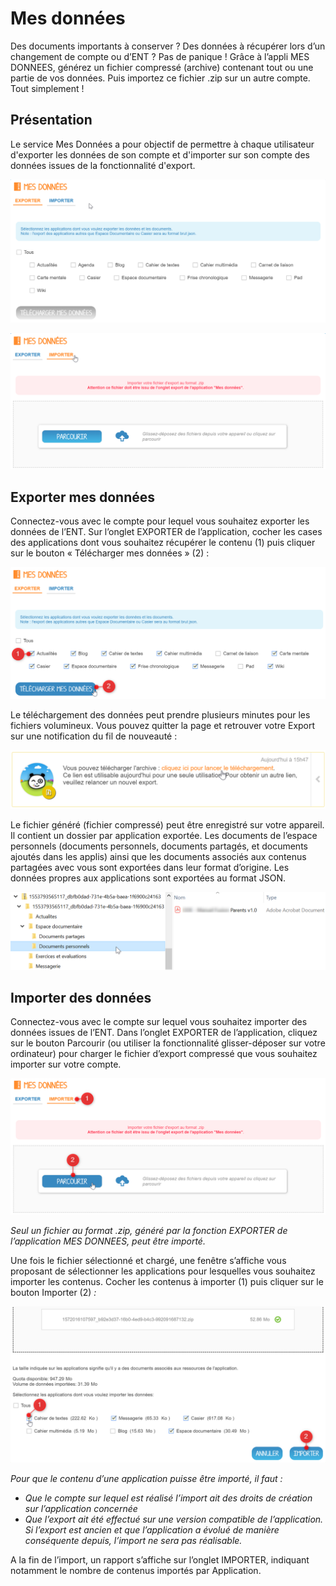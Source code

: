 # Mes données

Des documents importants à conserver ? Des données à récupérer lors d’un changement de compte ou d’ENT ? Pas de panique ! Grâce à l’appli MES DONNEES, générez un fichier compressé \(archive\) contenant tout ou une partie de vos données. Puis importez ce fichier .zip sur un autre compte. Tout simplement !

## Présentation

Le service Mes Données a pour objectif de permettre à chaque utilisateur d'exporter les données de son compte et d'importer sur son compte des données issues de la fonctionnalité d'export.

![](.gitbook/assets/exporter1d%20%281%29.png)

![](.gitbook/assets/importer1d%20%281%29.png)

## Exporter mes données

Connectez-vous avec le compte pour lequel vous souhaitez exporter les données de l’ENT. Sur l’onglet EXPORTER de l’application, cocher les cases des applications dont vous souhaitez récupérer le contenu \(1\) puis cliquer sur le bouton « Télécharger mes données » \(2\) :

![](.gitbook/assets/exporter-export1d%20%281%29.png)

Le téléchargement des données peut prendre plusieurs minutes pour les fichiers volumineux. Vous pouvez quitter la page et retrouver votre Export sur une notification du fil de nouveauté :

![](.gitbook/assets/exporter-notification1d%20%281%29.png)

Le fichier généré \(fichier compressé\) peut être enregistré sur votre appareil. Il contient un dossier par application exportée. Les documents de l’espace personnels \(documents personnels, documents partagés, et documents ajoutés dans les applis\) ainsi que les documents associés aux contenus partagées avec vous sont exportées dans leur format d’origine. Les données propres aux applications sont exportées au format JSON.

![](.gitbook/assets/exporter-fichiertelecharg%20%281%29.png)

## Importer des données

Connectez-vous avec le compte sur lequel vous souhaitez importer des données issues de l’ENT. Dans l’onglet EXPORTER de l’application, cliquez sur le bouton Parcourir \(ou utiliser la fonctionnalité glisser-déposer sur votre ordinateur\) pour charger le fichier d’export compressé que vous souhaitez importer sur votre compte.

![](.gitbook/assets/importer_selectionfichier1d%20%281%29.png)

_Seul un fichier au format .zip, généré par la fonction EXPORTER de l’application MES DONNEES, peut être importé._

Une fois le fichier sélectionné et chargé, une fenêtre s’affiche vous proposant de sélectionner les applications pour lesquelles vous souhaitez importer les contenus. Cocher les contenus à importer \(1\) puis cliquer sur le bouton Importer \(2\) _:_

![](.gitbook/assets/importer_selectionapplipourimport1d%20%281%29.png)

_Pour que le contenu d’une application puisse être importé, il faut :_

* _Que le compte sur lequel est réalisé l’import ait des droits de création sur l’application concernée_
* _Que l’export ait été effectué sur une version compatible de l’application. Si l’export est ancien et que l’application a évolué de manière conséquente depuis, l’import ne sera pas réalisable._

A la fin de l’import, un rapport s’affiche sur l’onglet IMPORTER, indiquant notamment le nombre de contenus importés par Application.


